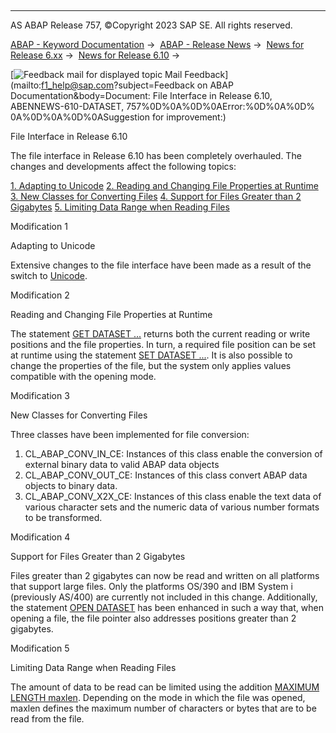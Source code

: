   

* * *

AS ABAP Release 757, ©Copyright 2023 SAP SE. All rights reserved.

[ABAP - Keyword Documentation](https://help.sap.com/doc/abapdocu_757_index_htm/7.57/en-US/abenabap.htm) →  [ABAP - Release News](https://help.sap.com/doc/abapdocu_757_index_htm/7.57/en-US/abennews.htm) →  [News for Release 6.xx](https://help.sap.com/doc/abapdocu_757_index_htm/7.57/en-US/abennews-6.htm) →  [News for Release 6.10](https://help.sap.com/doc/abapdocu_757_index_htm/7.57/en-US/abennews-610.htm) → 

 [![](Mail.gif?object=Mail.gif&sap-language=EN "Feedback mail for displayed topic") Mail Feedback](mailto:f1_help@sap.com?subject=Feedback on ABAP Documentation&body=Document: File Interface in Release 6.10, ABENNEWS-610-DATASET, 757%0D%0A%0D%0AError:%0D%0A%0D%
0A%0D%0A%0D%0ASuggestion for improvement:)

File Interface in Release 6.10

The file interface in Release 6.10 has been completely overhauled. The changes and developments affect the following topics:

[1\. Adapting to Unicode](#!ABAP_MODIFICATION_1@1@)
[2\. Reading and Changing File Properties at Runtime](#!ABAP_MODIFICATION_2@2@)
[3\. New Classes for Converting Files](#!ABAP_MODIFICATION_3@3@)
[4\. Support for Files Greater than 2 Gigabytes](#!ABAP_MODIFICATION_4@4@)
[5\. Limiting Data Range when Reading Files](#!ABAP_MODIFICATION_5@5@)

Modification 1   

Adapting to Unicode

Extensive changes to the file interface have been made as a result of the switch to [Unicode](https://help.sap.com/doc/abapdocu_757_index_htm/7.57/en-US/abenunicode_glosry.htm "Glossary Entry").

Modification 2   

Reading and Changing File Properties at Runtime

The statement [GET DATASET ...](https://help.sap.com/doc/abapdocu_757_index_htm/7.57/en-US/abapget_dataset.htm) returns both the current reading or write positions and the file properties. In turn, a required file position can be set at runtime using the statement [SET DATASET ...](https://help.sap.com/doc/abapdocu_757_index_htm/7.57/en-US/abapset_dataset.htm). It is also possible to change the properties of the file, but the system only applies values compatible with the opening mode.

Modification 3   

New Classes for Converting Files

Three classes have been implemented for file conversion:

1.  CL\_ABAP\_CONV\_IN\_CE: Instances of this class enable the conversion of external binary data to valid ABAP data objects
2.  CL\_ABAP\_CONV\_OUT\_CE: Instances of this class convert ABAP data objects to binary data.
3.  CL\_ABAP\_CONV\_X2X\_CE: Instances of this class enable the text data of various character sets and the numeric data of various number formats to be transformed.

Modification 4   

Support for Files Greater than 2 Gigabytes

Files greater than 2 gigabytes can now be read and written on all platforms that support large files. Only the platforms OS/390 and IBM System i (previously AS/400) are currently not included in this change. Additionally, the statement [OPEN DATASET](https://help.sap.com/doc/abapdocu_757_index_htm/7.57/en-US/abapopen_dataset.htm) has been enhanced in such a way that, when opening a file, the file pointer also addresses positions greater than 2 gigabytes.

Modification 5   

Limiting Data Range when Reading Files

The amount of data to be read can be limited using the addition [MAXIMUM LENGTH maxlen](https://help.sap.com/doc/abapdocu_757_index_htm/7.57/en-US/abapread_dataset.htm). Depending on the mode in which the file was opened, maxlen defines the maximum number of characters or bytes that are to be read from the file.